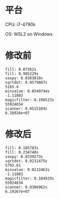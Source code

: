 # 平台

CPU: i7-4790k

OS: WSL2 on Windows

# 修改前

``` 
fill: 0.87362s
fill: 0.985229s
saxpy: 0.0383818s
sqrtdot: 0.0579887s
5165.4
minvalue: 0.0549744s
-1.11803
magicfilter: 0.198523s
55924034
scanner: 0.0515104s
6.18926e+07
```

# 修改后

```
fill: 0.185783s
fill: 0.234748s
saxpy: 0.0339273s
sqrtdot: 0.0231475s
5792.61
minvalue: 0.0132463s
-1.11803
magicfilter: 0.184929s
55924034
scanner: 0.0386962s
6.19267e+07

```